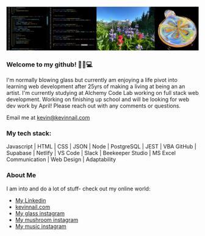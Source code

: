 ![banner](banner.png)

### Welcome to my github! 👋😎💻

I'm normally blowing glass but currently am enjoying a life pivot into learning web development after 25yrs of making a living at being an an artist. I'm currently studying at Alchemy Code Lab working on full stack web development. Working on finishing up school and will be looking for web dev work by April! Please reach out with any comments or questions.

Email me at kevin@kevinnail.com

### My tech stack:

Javascript | HTML | CSS | JSON | Node | PostgreSQL | JEST | VBA
GitHub | Supabase | Netlify | VS Code | Slack | Beekeeper Studio | MS Excel
Communication | Web Design | Adaptability

### About Me

I am into and do a lot of stuff- check out my online world:

-   [My Linkedin](https://www.linkedin.com/in/kevinnail/)
-   [kevinnail.com](https://www.kevinnail.com/)
-   [My glass instagram](https://www.instagram.com/stresslessglass/)
-   [ My mushroom instagram](https://www.instagram.com/good_morning_mushrooms/)
-   [ My music instagram](https://www.instagram.com/kevinnail_music/)

